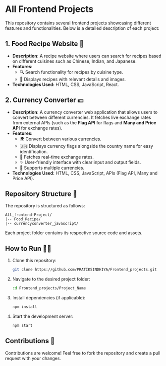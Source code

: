 # All Frontend Projects

This repository contains several frontend projects showcasing different features and functionalities. Below is a detailed description of each project:

## 1. Food Recipe Website 🍜
- **Description:** A recipe website where users can search for recipes based on different cuisines such as Chinese, Indian, and Japanese.
- **Features:**
  - 🔍 Search functionality for recipes by cuisine type.
  - 📸 Displays recipes with relevant details and images.
- **Technologies Used:** HTML, CSS, JavaScript, React.

## 2. Currency Converter 💵
- **Description:** A currency converter web application that allows users to convert between different currencies. It fetches live exchange rates from external APIs (such as the **Flag API** for flags and **Many and Price API** for exchange rates).
- **Features:**
  - 🌍 Convert between various currencies.
  - 🇺🇳 Displays currency flags alongside the country name for easy identification.
  - 📡 Fetches real-time exchange rates.
  - ✨ User-friendly interface with clear input and output fields.
  - 💱 Supports multiple currencies.
- **Technologies Used:** HTML, CSS, JavaScript, APIs (Flag API, Many and Price API).

## Repository Structure 📂
The repository is structured as follows:

```
All_frontend-Project/
|-- Food_Recipe/
|-- currencyconverter_javascript/
```

Each project folder contains its respective source code and assets.

## How to Run 🏃‍♂️

1. Clone this repository:
   ```bash
   git clone https://github.com/PRATIKSINDHIYA/Frontend_projects.git
   ```

2. Navigate to the desired project folder:
   ```bash
   cd Frontend_projects/Project_Name
   ```

3. Install dependencies (if applicable):
   ```bash
   npm install
   ```

4. Start the development server:
   ```bash
   npm start
   ```

## Contributions 🤝

Contributions are welcome! Feel free to fork the repository and create a pull request with your changes.
